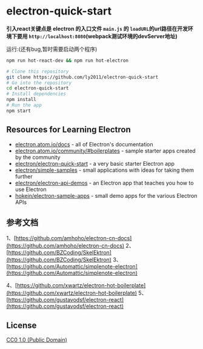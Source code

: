 # electron-quick-start

**引入react关键点是 electron 的入口文件 `main.js` 的 `loadURL`的url路径在开发环境下要用 `http://localhost:8080`(webpack测试环境的devServer地址)**

运行:(还有bug,暂时需要启动两个程序)

```bash
npm run hot-react-dev && npm run hot-electron
```

```bash
# Clone this repository
git clone https://github.com/ly2011/electron-quick-start
# Go into the repository
cd electron-quick-start
# Install dependencies
npm install
# Run the app
npm start
```

## Resources for Learning Electron

- [electron.atom.io/docs](http://electron.atom.io/docs) - all of Electron's documentation
- [electron.atom.io/community/#boilerplates](http://electron.atom.io/community/#boilerplates) - sample starter apps created by the community
- [electron/electron-quick-start](https://github.com/electron/electron-quick-start) - a very basic starter Electron app
- [electron/simple-samples](https://github.com/electron/simple-samples) - small applications with ideas for taking them further
- [electron/electron-api-demos](https://github.com/electron/electron-api-demos) - an Electron app that teaches you how to use Electron
- [hokein/electron-sample-apps](https://github.com/hokein/electron-sample-apps) - small demo apps for the various Electron APIs

## 参考文档

1、[https://github.com/amhoho/electron-cn-docs](https://github.com/amhoho/electron-cn-docs)
2、[https://github.com/BZCoding/SkelEktron](https://github.com/BZCoding/SkelEktron)
3、[https://github.com/Automattic/simplenote-electron](https://github.com/Automattic/simplenote-electron)

4、[https://github.com/xwartz/electron-hot-boilerplate](https://github.com/xwartz/electron-hot-boilerplate)
5、[https://github.com/gustavodsf/electron-react](https://github.com/gustavodsf/electron-react)

## License

[CC0 1.0 (Public Domain)](LICENSE.md)
